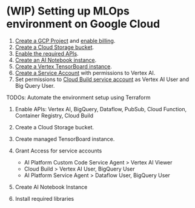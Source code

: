 # (WIP) Setting up MLOps environment on Google Cloud

1. [Create a GCP Project](https://cloud.google.com/resource-manager/docs/creating-managing-projects#console) and [enable billing](https://cloud.google.com/billing/docs/how-to/modify-project).
2. [Create a Cloud Storage bucket](https://cloud.google.com/storage/docs/creating-buckets).
3. [Enable the required APIs](https://cloud.google.com/endpoints/docs/openapi/enable-api).
4. [Create an AI Notebook instance](https://cloud.google.com/ai-platform/notebooks/docs/create-new).
5. [Create a Vertex TensorBoard instance](https://cloud.google.com/vertex-ai/docs/experiments/tensorboard-training).
6. [Create a Service Account](https://cloud.google.com/iam/docs/creating-managing-service-accounts) with permissions to Vertex AI.
7. Set permissions to [Cloud Build service account](https://cloud.google.com/build/docs/securing-builds/configure-access-for-cloud-build-service-account) as Vertex AI User and Big Query User.


TODOs: Automate the environment setup using Terraform

1. Enable APIs: Vertex AI, BigQuery, Dataflow, PubSub, Cloud Function, Container Registry, Cloud Build
2. Create a Cloud Storage bucket.
3. Create managed TensorBoard instance.
4. Grant Access for service accounts
    *  AI Platform Custom Code Service Agent > Vertex AI Viewer
    *  Cloud Build > Vertex AI User, BigQuery User
    *  AI Platform Service Agent > Dataflow User, BigQuery User

6. Create AI Notebook Instance
7. Install required libraries
